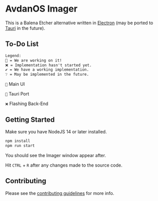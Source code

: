 # AvdanOS Imager

This is a Balena Etcher alternative written in [Electron](https://www.electronjs.org/) (may be ported to [Tauri](https://tauri.app/) in the future).

## To-Do List

```txt
Legend:
🚧 = We are working on it!
❌ = Implementation hasn't started yet.
✔️ = We have a working implementation.
❔ = May be implemented in the future.
```

`🚧` Main UI

`🚧` Tauri Port <!-- Native C++ Desktop Port --> <!-- uhm not sure about what you mean with "native port" but i guess it should say "tauri" since that's what it says a few lines before, doesn't it?-->

`❌` Flashing Back-End

## Getting Started

Make sure you have NodeJS 14 or later installed.

```bash
npm install
npm run start
```

You should see the Imager window appear after.

Hit `CTRL` + `R` after any changes made to the source code.

## Contributing

Please see the [contributing guidelines](https://github.com/Avdan-OS/Imager/blob/main/CONTRIBUTING.md) for more info.
